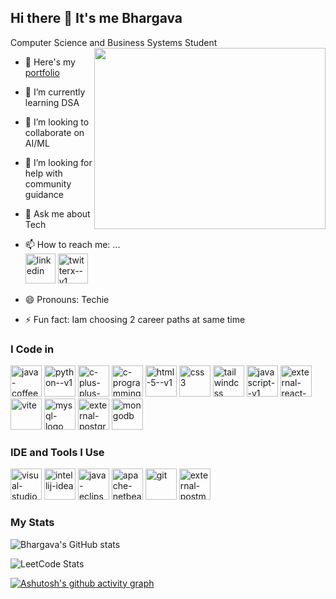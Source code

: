 ## Hi there 👋 It's me Bhargava

Computer Science and Business Systems Student
<img align="right" width="370" height="290" src="https://i.pinimg.com/originals/47/f0/34/47f0342cec72b800463bf003eac1257e.gif">

- 🔭 Here's my [portfolio](https://bhargava562.github.io/my-portfolio/)
- 🌱 I’m currently learning DSA
- 👯 I’m looking to collaborate on AI/ML
- 🤔 I’m looking for help with community guidance
- 💬 Ask me about Tech
- 📫 How to reach me: ...
  <br /> [<img width="48" height="48" src="https://img.icons8.com/color/48/linkedin.png" alt="linkedin"/>](https://www.linkedin.com/in/bhargava-a-a1426b325/)
[<img width="48" height="48" src="https://img.icons8.com/material/48/twitterx--v1.png" alt="twitterx--v1"/>](https://x.com/BhargavaA273345)

- 😄 Pronouns: Techie
- ⚡ Fun fact: Iam choosing 2 career paths at same time 

### I Code in 
<img width="50" height="50" src="https://img.icons8.com/color/50/java-coffee-cup-logo--v1.png" alt="java-coffee-cup-logo--v1"/> <img width="50" height="50" src="https://img.icons8.com/color/50/python--v1.png" alt="python--v1"/> <img width="50" height="50" src="https://img.icons8.com/color/50/c-plus-plus-logo.png" alt="c-plus-plus-logo"/> <img width="50" height="50" src="https://img.icons8.com/color/50/c-programming.png" alt="c-programming"/> <img width="50" height="50" src="https://img.icons8.com/color/50/html-5--v1.png" alt="html-5--v1"/> <img width="50" height="50" src="https://img.icons8.com/color/50/css3.png" alt="css3"/> <img width="50" height="50" src="https://img.icons8.com/color/50/tailwindcss.png" alt="tailwindcss"/> <img width="50" height="50" src="https://img.icons8.com/color/50/javascript--v1.png" alt="javascript--v1"/> <img width="50" height="50" src="https://img.icons8.com/external-tal-revivo-color-tal-revivo/50/external-react-a-javascript-library-for-building-user-interfaces-logo-color-tal-revivo.png" alt="external-react-a-javascript-library-for-building-user-interfaces-logo-color-tal-revivo"/> <img width="50" height="50" src="https://img.icons8.com/fluency/50/vite.png" alt="vite"/> <img width="50" height="50" src="https://img.icons8.com/fluency/50/mysql-logo.png" alt="mysql-logo"/> <img width="50" height="50" src="https://img.icons8.com/external-tal-revivo-color-tal-revivo/50/external-postgre-sql-a-free-and-open-source-relational-database-management-system-logo-color-tal-revivo.png" alt="external-postgre-sql-a-free-and-open-source-relational-database-management-system-logo-color-tal-revivo"/> <img width="50" height="50" src="https://img.icons8.com/color/50/mongodb.png" alt="mongodb"/> 

### IDE and Tools I Use
<img width="50" height="50" src="https://img.icons8.com/color/50/visual-studio-code-2019.png" alt="visual-studio-code-2019"/> <img width="50" height="50" src="https://img.icons8.com/color/50/intellij-idea.png" alt="intellij-idea"/> <img width="50" height="50" src="https://img.icons8.com/officexs/50/java-eclipse.png" alt="java-eclipse"/> <img width="50" height="50" src="https://img.icons8.com/color/50/apache-netbeans.png" alt="apache-netbeans"/> <img width="50" height="50" src="https://img.icons8.com/color/50/git.png" alt="git"/> <img width="50" height="50" src="https://img.icons8.com/external-tal-revivo-color-tal-revivo/50/external-postman-is-the-only-complete-api-development-environment-logo-color-tal-revivo.png" alt="external-postman-is-the-only-complete-api-development-environment-logo-color-tal-revivo"/>

### My Stats
![Bhargava's GitHub stats](https://github-readme-stats.vercel.app/api?username=bhargava562&theme=vue-dark&show_icons=true)

![LeetCode Stats](https://leetcard.jacoblin.cool/Bhargava2525?theme=dark&font=JetBrains%20Mono&ext=heatmap)

[![Ashutosh's github activity graph](https://github-readme-activity-graph.vercel.app/graph?username=bhargava562&bg_color=000000&color=ffffff&line=007002&point=11ff00&area=true&hide_border=true)](https://github.com/ashutosh00710/github-readme-activity-graph)
